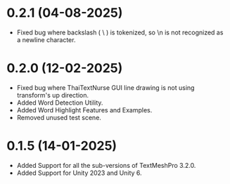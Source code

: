 # 0.2.1 (04-08-2025)
- Fixed bug where backslash ( \ ) is tokenized, so \n is not recognized as a newline character.

# 0.2.0 (12-02-2025)
- Fixed bug where ThaiTextNurse GUI line drawing is not using transform's up direction.
- Added Word Detection Utility.
- Added Word Highlight Features and Examples.
- Removed unused test scene.

# 0.1.5 (14-01-2025)
- Added Support for all the sub-versions of TextMeshPro 3.2.0.
- Added Support for Unity 2023 and Unity 6.

